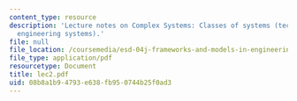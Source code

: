 ```yaml
---
content_type: resource
description: 'Lecture notes on Complex Systems: Classes of systems (technical, sociotechnical,
  engineering systems).'
file: null
file_location: /coursemedia/esd-04j-frameworks-and-models-in-engineering-systems-engineering-system-design-spring-2007/08b8a1b94793e638fb950744b25f0ad3_lec2.pdf
file_type: application/pdf
resourcetype: Document
title: lec2.pdf
uid: 08b8a1b9-4793-e638-fb95-0744b25f0ad3
---
```

